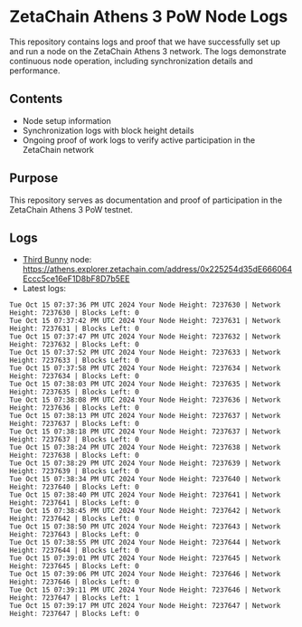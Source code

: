 # ZetaChain Athens 3 PoW Node Logs
This repository contains logs and proof that we have successfully set up and run a node on the ZetaChain Athens 3 network. The logs demonstrate continuous node operation, including synchronization details and performance.

## Contents
- Node setup information
- Synchronization logs with block height details
- Ongoing proof of work logs to verify active participation in the ZetaChain network

## Purpose
This repository serves as documentation and proof of participation in the ZetaChain Athens 3 PoW testnet.

## Logs

- [Third Bunny](https://thirdbunny.xyz/) node: https://athens.explorer.zetachain.com/address/0x225254d35dE666064Eccc5ce16eF1D8bF8D7b5EE
- Latest logs:
```
Tue Oct 15 07:37:36 PM UTC 2024 Your Node Height: 7237630 | Network Height: 7237630 | Blocks Left: 0
Tue Oct 15 07:37:42 PM UTC 2024 Your Node Height: 7237631 | Network Height: 7237631 | Blocks Left: 0
Tue Oct 15 07:37:47 PM UTC 2024 Your Node Height: 7237632 | Network Height: 7237632 | Blocks Left: 0
Tue Oct 15 07:37:52 PM UTC 2024 Your Node Height: 7237633 | Network Height: 7237633 | Blocks Left: 0
Tue Oct 15 07:37:58 PM UTC 2024 Your Node Height: 7237634 | Network Height: 7237634 | Blocks Left: 0
Tue Oct 15 07:38:03 PM UTC 2024 Your Node Height: 7237635 | Network Height: 7237635 | Blocks Left: 0
Tue Oct 15 07:38:08 PM UTC 2024 Your Node Height: 7237636 | Network Height: 7237636 | Blocks Left: 0
Tue Oct 15 07:38:13 PM UTC 2024 Your Node Height: 7237637 | Network Height: 7237637 | Blocks Left: 0
Tue Oct 15 07:38:18 PM UTC 2024 Your Node Height: 7237637 | Network Height: 7237637 | Blocks Left: 0
Tue Oct 15 07:38:24 PM UTC 2024 Your Node Height: 7237638 | Network Height: 7237638 | Blocks Left: 0
Tue Oct 15 07:38:29 PM UTC 2024 Your Node Height: 7237639 | Network Height: 7237639 | Blocks Left: 0
Tue Oct 15 07:38:34 PM UTC 2024 Your Node Height: 7237640 | Network Height: 7237640 | Blocks Left: 0
Tue Oct 15 07:38:40 PM UTC 2024 Your Node Height: 7237641 | Network Height: 7237641 | Blocks Left: 0
Tue Oct 15 07:38:45 PM UTC 2024 Your Node Height: 7237642 | Network Height: 7237642 | Blocks Left: 0
Tue Oct 15 07:38:50 PM UTC 2024 Your Node Height: 7237643 | Network Height: 7237643 | Blocks Left: 0
Tue Oct 15 07:38:55 PM UTC 2024 Your Node Height: 7237644 | Network Height: 7237644 | Blocks Left: 0
Tue Oct 15 07:39:01 PM UTC 2024 Your Node Height: 7237645 | Network Height: 7237645 | Blocks Left: 0
Tue Oct 15 07:39:06 PM UTC 2024 Your Node Height: 7237646 | Network Height: 7237646 | Blocks Left: 0
Tue Oct 15 07:39:11 PM UTC 2024 Your Node Height: 7237646 | Network Height: 7237647 | Blocks Left: 1
Tue Oct 15 07:39:17 PM UTC 2024 Your Node Height: 7237647 | Network Height: 7237647 | Blocks Left: 0
```
